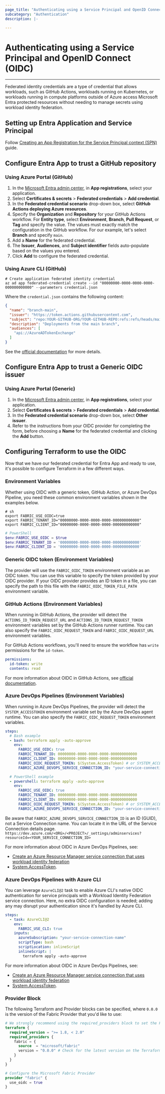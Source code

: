 ```yaml
---
page_title: "Authenticating using a Service Principal and OpenID Connect (OIDC)"
subcategory: "Authentication"
description: |-

---
```


# Authenticating using a Service Principal and OpenID Connect (OIDC)

---

Federated identity credentials are a type of credential that allows workloads, such as GitHub Actions, workloads running on Kubernetes, or workloads running in compute platforms outside of Azure access Microsoft Entra protected resources without needing to manage secrets using workload identity federation.

## Setting up Entra Application and Service Principal

Follow [Creating an App Registration for the Service Principal context (SPN)](./auth_app_reg_spn.md) guide.

## Configure Entra App to trust a GitHub repository

### Using Azure Portal (GitHub)

1. In the [Microsoft Entra admin center](https://entra.microsoft.com), in **App registrations**, select your application.
1. Select **Certificates & secrets** > **Federated credentials** > **Add credential**.
1. In the **Federated credential scenario** drop-down box, select **GitHub Actions deploying Azure resources**.
1. Specify the **Organization** and **Repository** for your GitHub Actions workflow. For **Entity type**, select **Environment**, **Branch**, **Pull Request**, or **Tag** and specify the value. The values must exactly match the configuration in the GitHub workflow. For our example, let's select **Branch** and specify `main`.
1. Add a **Name** for the federated credential.
1. The **Issuer**, **Audiences**, and **Subject identifier** fields auto-populate based on the values you entered.
1. Click **Add** to configure the federated credential.

### Using Azure CLI (GitHub)

```shell
# Create application federated identity credential
az ad app federated-credential create --id "00000000-0000-0000-0000-000000000000" --parameters credential.json
```

Where the `credential.json` contains the following content:

```json
{
  "name": "branch-main",
  "issuer": "https://token.actions.githubusercontent.com",
  "subject": "repo:YOUR-GITHUB-ORG/YOUR-GITHUB-REPO:refs:refs/heads/main",
  "description": "Deployments from the main branch",
  "audiences": [
    "api://AzureADTokenExchange"
  ]
}
```

See the [official documentation](https://learn.microsoft.com/cli/azure/ad/app/federated-credential?view=azure-cli-latest#az-ad-app-federated-credential-create) for more details.

## Configure Entra App to trust a Generic OIDC issuer

### Using Azure Portal (Generic)

1. In the [Microsoft Entra admin center](https://entra.microsoft.com), in **App registrations**, select your application.
1. Select **Certificates & secrets** > **Federated credentials** > **Add credential**.
1. In the **Federated credential scenario** drop-down box, select **Other issuer**.
1. Refer to the instructions from your OIDC provider for completing the form, before choosing a **Name** for the federated credential and clicking the **Add** button.

## Configuring Terraform to use the OIDC

Now that we have our federated credential for Entra App and ready to use, it's possible to configure Terraform in a few different ways.

### Environment Variables

Whether using OIDC with a generic token, GitHub Action, or Azure DevOps Pipeline, you need these common environment variables shown in the examples below.

```shell
# sh
export FABRIC_USE_OIDC=true
export FABRIC_TENANT_ID="00000000-0000-0000-0000-000000000000"
export FABRIC_CLIENT_ID="00000000-0000-0000-0000-000000000000"
```

```powershell
# PowerShell
$env:FABRIC_USE_OIDC = $true
$env:FABRIC_TENANT_ID = '00000000-0000-0000-0000-000000000000'
$env:FABRIC_CLIENT_ID = '00000000-0000-0000-0000-000000000000'
```

### Generic OIDC token (Environment Variables)

The provider will use the `FABRIC_OIDC_TOKEN` environment variable as an OIDC token. You can use this variable to specify the token provided by your OIDC provider. If your OIDC provider provides an ID token in a file, you can specify the path to this file with the `FABRIC_OIDC_TOKEN_FILE_PATH` environment variable.

### GitHub Actions (Environment Variables)

When running in GitHub Actions, the provider will detect the `ACTIONS_ID_TOKEN_REQUEST_URL` and `ACTIONS_ID_TOKEN_REQUEST_TOKEN` environment variables set by the GitHub Actions runner runtime. You can also specify the `FABRIC_OIDC_REQUEST_TOKEN` and `FABRIC_OIDC_REQUEST_URL` environment variables.

For GitHub Actions workflows, you'll need to ensure the workflow has `write` permissions for the `id-token`.

```yaml
permissions:
  id-token: write
  contents: read
```

For more information about OIDC in GitHub Actions, see [official documentation](https://docs.github.com/actions/deployment/security-hardening-your-deployments/configuring-openid-connect-in-cloud-providers).

### Azure DevOps Pipelines (Environment Variables)

When running in Azure DevOps Pipelines, the provider will detect the `SYSTEM_ACCESSTOKEN` environment variable set by the Azure DevOps agent runtime. You can also specify the `FABRIC_OIDC_REQUEST_TOKEN` environment variables.

```yaml
steps:
  # Bash example
  - bash: terraform apply -auto-approve
    env:
      FABRIC_USE_OIDC: true
      FABRIC_TENANT_ID: 00000000-0000-0000-0000-000000000000
      FABRIC_CLIENT_ID: 00000000-0000-0000-0000-000000000000
      FABRIC_OIDC_REQUEST_TOKEN: $(System.AccessToken) # or SYSTEM_ACCESSTOKEN: $(System.AccessToken)
      FABRIC_AZURE_DEVOPS_SERVICE_CONNECTION_ID: "your-service-connection-id"

  # PowerShell example
  - powershell: terraform apply -auto-approve
    env:
      FABRIC_USE_OIDC: true
      FABRIC_TENANT_ID: 00000000-0000-0000-0000-000000000000
      FABRIC_CLIENT_ID: 00000000-0000-0000-0000-000000000000
      FABRIC_OIDC_REQUEST_TOKEN: $(System.AccessToken) # or SYSTEM_ACCESSTOKEN: $(System.AccessToken)
      FABRIC_AZURE_DEVOPS_SERVICE_CONNECTION_ID: "your-service-connection-id"
```

Be aware that `FABRIC_AZURE_DEVOPS_SERVICE_CONNECTION_ID` is an ID (GUID), not a Service Connection name. You can locate it in the URL of the Service Connection details page.
`https://dev.azure.com/<ORG>/<PROJECT>/_settings/adminservices?resourceId=<YOUR_SERVICE_CONNECTION_ID>`

For more information about OIDC in Azure DevOps Pipelines, see:

- [Create an Azure Resource Manager service connection that uses workload identity federation](https://learn.microsoft.com/azure/devops/pipelines/library/connect-to-azure?view=azure-devops#create-an-azure-resource-manager-service-connection-that-uses-workload-identity-federation)
- [System.AccessToken](https://learn.microsoft.com/azure/devops/pipelines/build/variables?view=azure-devops&tabs=yaml#systemaccesstoken).

### Azure DevOps Pipelines with Azure CLI

You can leverage `AzureCLI@2` task to enable Azure CLI's native OIDC authentication for service principals with a Workload Identity Federation service connection. Here, no extra OIDC configuration is needed; adding any may disrupt your authentication since it's handled by Azure CLI.

```yaml
steps:
  - task: AzureCLI@2
    env:
      FABRIC_USE_CLI: true
    inputs:
      azureSubscription: "your-service-connection-name"
      scriptType: bash
      scriptLocation: inlineScript
      inlineScript: |
        terraform apply -auto-approve
```

For more information about OIDC in Azure DevOps Pipelines, see:

- [Create an Azure Resource Manager service connection that uses workload identity federation](https://learn.microsoft.com/azure/devops/pipelines/library/connect-to-azure?view=azure-devops#create-an-azure-resource-manager-service-connection-that-uses-workload-identity-federation)
- [System.AccessToken](https://learn.microsoft.com/azure/devops/pipelines/build/variables?view=azure-devops&tabs=yaml#systemaccesstoken).

### Provider Block

The following Terraform and Provider blocks can be specified, where `0.0.0` is the version of the Fabric Provider that you'd like to use:

```terraform
# We strongly recommend using the required_providers block to set the Fabric Provider source and version being used
terraform {
  required_version = ">= 1.8, < 2.0"
  required_providers {
    fabric = {
      source  = "microsoft/fabric"
      version = "0.0.0" # Check for the latest version on the Terraform Registry
    }
  }
}

# Configure the Microsoft Fabric Provider
provider "fabric" {
  use_oidc = true
}
```
